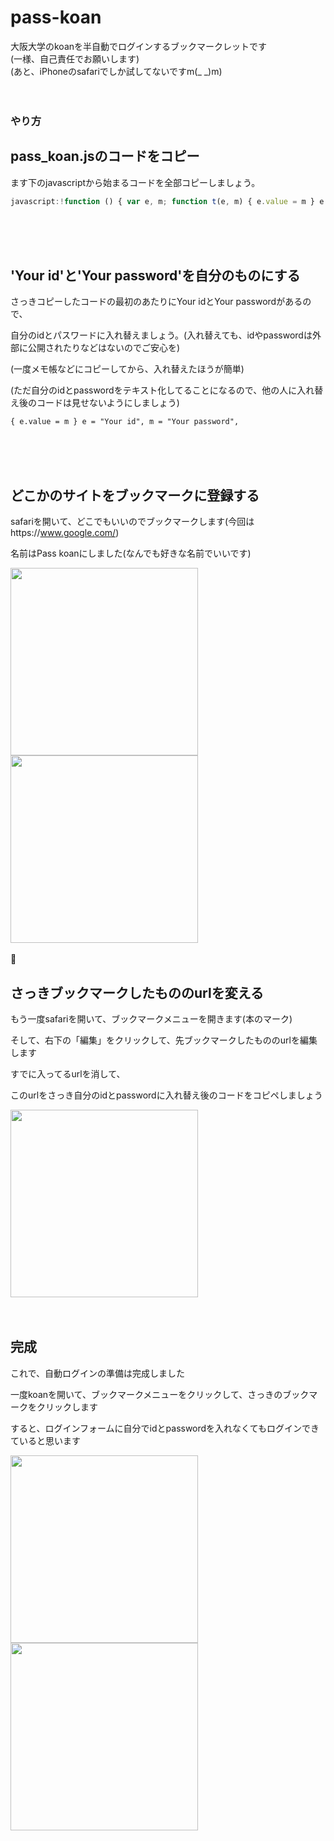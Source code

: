# pass-koan
大阪大学のkoanを半自動でログインするブックマークレットです<br>
(一様、自己責任でお願いします)<br>
(あと、iPhoneのsafariでしか試してないですm(_ _)m)<br>
<br>
<br>

### やり方
## pass_koan.jsのコードをコピー
ます下のjavascriptから始まるコードを全部コピーしましょう。<br>

```pass_koan.js
javascript:!function () { var e, m; function t(e, m) { e.value = m } e = "Your id", m = "Your password", t(document.getElementsByName("USER_ID")[0], e), t(document.getElementsByName("USER_PASSWORD")[0], m), document.getElementsByName("cmdForm.Submit")[0].click() }();
```
<br>
<br>
<br>

## 'Your id'と'Your password'を自分のものにする

さっきコピーしたコードの最初のあたりにYour idとYour passwordがあるので、

自分のidとパスワードに入れ替えましょう。(入れ替えても、idやpasswordは外部に公開されたりなどはないのでご安心を)

(一度メモ帳などにコピーしてから、入れ替えたほうが簡単)

(ただ自分のidとpasswordをテキスト化してることになるので、他の人に入れ替え後のコードは見せないようにしましょう)

```
{ e.value = m } e = "Your id", m = "Your password",
```
<br>
<br>
<br>

## どこかのサイトをブックマークに登録する

safariを開いて、どこでもいいのでブックマークします(今回はhttps://www.google.com/)

名前はPass koanにしました(なんでも好きな名前でいいです)

<img src="img/bookmark.png" width="300px;"></img>
<img src="img/bookmark2.png" width="300px;"></img>
<br>
<br>
<br>

## さっきブックマークしたもののurlを変える
もう一度safariを開いて、ブックマークメニューを開きます(本のマーク)

そして、右下の「編集」をクリックして、先ブックマークしたもののurlを編集します

すでに入ってるurlを消して、

このurlをさっき自分のidとpasswordに入れ替え後のコードをコピペしましょう

<img src="img/paste.png" width="300px;"></img>
<br>
<br>
<br>

## 完成
これで、自動ログインの準備は完成しました

一度koanを開いて、ブックマークメニューをクリックして、さっきのブックマークをクリックします

すると、ログインフォームに自分でidとpasswordを入れなくてもログインできていると思います


<img src="img/login.png" width="300px;"></img>
<img src="img/koan.png" width="300px;"></img>

